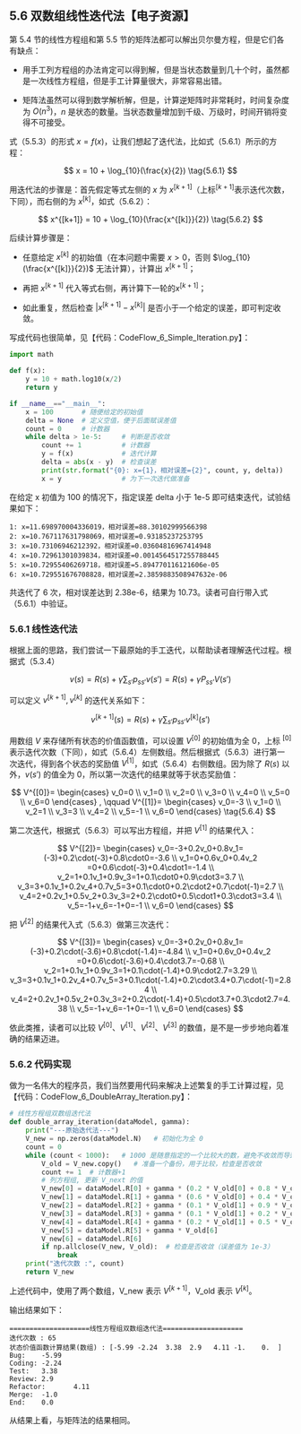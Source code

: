 
## 5.6 双数组线性迭代法【电子资源】

第 5.4 节的线性方程组和第 5.5 节的矩阵法都可以解出贝尔曼方程，但是它们各有缺点：

- 用手工列方程组的办法肯定可以得到解，但是当状态数量到几十个时，虽然都是一次线性方程组，但是手工计算量很大，非常容易出错。

- 矩阵法虽然可以得到数学解析解，但是，计算逆矩阵时非常耗时，时间复杂度为 $O(n^3)$，$n$ 是状态的数量。当状态数量增加到千级、万级时，时间开销将变得不可接受。

式（5.5.3）的形式 $x=f(x)$，让我们想起了迭代法，比如式（5.6.1）所示的方程：

$$
x = 10 + \log_{10}(\frac{x}{2}) \tag{5.6.1}
$$


用迭代法的步骤是：首先假定等式左侧的 $x$ 为 $x^{[k+1]}$（上标$^{[k+1]}$表示迭代次数，下同），而右侧的为 $x^{[k]}$，如式（5.6.2）：

$$
x^{[k+1]} = 10 + \log_{10}(\frac{x^{[k]}}{2}) \tag{5.6.2}
$$

后续计算步骤是：

- 任意给定 $x^{[k]}$ 的初始值（在本问题中需要 $x>0$，否则 $\log_{10}(\frac{x^{[k]}}{2})$ 无法计算），计算出 $x^{[k+1]}$；

- 再把 $x^{[k+1]}$ 代入等式右侧，再计算下一轮的$x^{[k+1]}$；

- 如此重复，然后检查 $|x^{[k+1]}-x^{[k]}|$ 是否小于一个给定的误差，即可判定收敛。

写成代码也很简单，见【代码：CodeFlow_6_Simple_Iteration.py】：

```Python
import math

def f(x):
    y = 10 + math.log10(x/2)
    return y

if __name__=="__main__":
    x = 100       # 随便给定的初始值
    delta = None  # 定义空值，便于后面赋误差值
    count = 0     # 计数器
    while delta > 1e-5:     # 判断是否收敛
        count += 1          # 计数器
        y = f(x)            # 迭代计算
        delta = abs(x - y)  # 检查误差
        print(str.format("{0}: x={1}，相对误差={2}", count, y, delta))
        x = y               # 为下一次迭代做准备
```
在给定 x 初值为 100 的情况下，指定误差 delta 小于 1e-5 即可结束迭代，试验结果如下：

```
1: x=11.698970004336019，相对误差=88.30102999566398
2: x=10.767117631798069，相对误差=0.93185237253795
3: x=10.73106946212392，相对误差=0.03604816967414948
4: x=10.72961301039834，相对误差=0.0014564517255788445
5: x=10.72955406269718，相对误差=5.894770116121606e-05
6: x=10.729551676708828，相对误差=2.3859883508947632e-06
```

共迭代了 6 次，相对误差达到 2.38e-6，结果为 10.73。读者可自行带入式（5.6.1）中验证。

### 5.6.1 线性迭代法

根据上面的思路，我们尝试一下最原始的手工迭代，以帮助读者理解迭代过程。根据式（5.3.4）

$$
v(s) = R(s)+ \gamma \sum_{s'} p_{ss'}v(s')=R(s)+ \gamma P_{ss'}V(s')
$$

可以定义 $v^{[k+1]},v^{[k]}$ 的迭代关系如下：

$$
v^{[k+1]}(s) = R(s)+ \gamma \sum_{s'} p_{ss'}v^{[k]}(s')
\tag{5.6.3}
$$

用数组 $V$ 来存储所有状态的价值函数值，可以设置 $V^{[0]}$ 的初始值为全 0，上标 $^{[0]}$ 表示迭代次数（下同），如式（5.6.4）左侧数组。然后根据式（5.6.3）进行第一次迭代，得到各个状态的奖励值 $V^{[1]}$，如式（5.6.4）右侧数组。因为除了 $R(s)$ 以外，$v(s')$ 的值全为 0，所以第一次迭代的结果就等于状态奖励值：

$$
V^{[0]}=
\begin{cases}
v_0=0
\\
v_1=0
\\
v_2=0
\\
v_3=0
\\
v_4=0
\\
v_5=0
\\
v_6=0
\end{cases}
, \qquad V^{[1]}=
\begin{cases}
v_0=-3
\\
v_1=0
\\
v_2=1
\\
v_3=3
\\
v_4=2
\\
v_5=-1
\\
v_6=0
\end{cases}
\tag{5.6.4}
$$

第二次迭代，根据式（5.6.3）可以写出方程组，并把 $V^{[1]}$ 的结果代入：

$$
V^{[2]}=
\begin{cases}
v_0=-3+0.2v_0+0.8v_1=(-3)+0.2\cdot(-3)+0.8\cdot0=-3.6
\\
v_1=0+0.6v_0+0.4v_2 =0+0.6\cdot(-3)+0.4\cdot1=-1.4
\\
v_2=1+0.1v_1+0.9v_3=1+0.1\cdot0+0.9\cdot3=3.7
\\
v_3=3+0.1v_1+0.2v_4+0.7v_5=3+0.1\cdot0+0.2\cdot2+0.7\cdot(-1)=2.7
\\
v_4=2+0.2v_1+0.5v_2+0.3v_3=2+0.2\cdot0+0.5\cdot1+0.3\cdot3=3.4
\\
v_5=-1+v_6=-1+0=-1
\\
v_6=0
\end{cases}
$$

把 $V^{[2]}$ 的结果代入式（5.6.3）做第三次迭代：

$$
V^{[3]}=
\begin{cases}
v_0=-3+0.2v_0+0.8v_1=(-3)+0.2\cdot(-3.6)+0.8\cdot(-1.4)=-4.84
\\
v_1=0+0.6v_0+0.4v_2 =0+0.6\cdot(-3.6)+0.4\cdot3.7=-0.68
\\
v_2=1+0.1v_1+0.9v_3=1+0.1\cdot(-1.4)+0.9\cdot2.7=3.29
\\
v_3=3+0.1v_1+0.2v_4+0.7v_5=3+0.1\cdot(-1.4)+0.2\cdot3.4+0.7\cdot(-1)=2.84
\\
v_4=2+0.2v_1+0.5v_2+0.3v_3=2+0.2\cdot(-1.4)+0.5\cdot3.7+0.3\cdot2.7=4.38
\\
v_5=-1+v_6=-1+0=-1
\\
v_6=0
\end{cases}
$$

依此类推，读者可以比较 $V^{[0]}、V^{[1]}、V^{[2]}、V^{[3]}$ 的数值，是不是一步步地向着准确的结果迈进。

### 5.6.2 代码实现

做为一名伟大的程序员，我们当然要用代码来解决上述繁复的手工计算过程，见【代码：CodeFlow_6_DoubleArray_Iteration.py】：

```Python
# 线性方程组双数组迭代法
def double_array_iteration(dataModel, gamma):
    print("---原始迭代法---")
    V_new = np.zeros(dataModel.N)   # 初始化为全 0
    count = 0
    while (count < 1000):   # 1000 是随意指定的一个比较大的数，避免不收敛而导致while无限
        V_old = V_new.copy()   # 准备一个备份，用于比较，检查是否收敛
        count += 1  # 计数器+1
        # 列方程组, 更新 V_next 的值
        V_new[0] = dataModel.R[0] + gamma * (0.2 * V_old[0] + 0.8 * V_old[1])
        V_new[1] = dataModel.R[1] + gamma * (0.6 * V_old[0] + 0.4 * V_old[2])
        V_new[2] = dataModel.R[2] + gamma * (0.1 * V_old[1] + 0.9 * V_old[3])
        V_new[3] = dataModel.R[3] + gamma * (0.1 * V_old[1] + 0.2 * V_old[4] + 0.7 * V_old[5])
        V_new[4] = dataModel.R[4] + gamma * (0.2 * V_old[1] + 0.5 * V_old[2] + 0.3 * V_old[3])
        V_new[5] = dataModel.R[5] + gamma * V_old[6]
        V_new[6] = dataModel.R[6]
        if np.allclose(V_new, V_old):  # 检查是否收敛（误差值为 1e-3）
            break
    print("迭代次数 :", count)
    return V_new
```

上述代码中，使用了两个数组，V_new 表示 $V^{[k+1]}$，V_old 表示 $V^{[k]}$。

输出结果如下：
```
====================线性方程组双数组迭代法====================
迭代次数 : 65
状态价值函数计算结果(数组) : [-5.99 -2.24  3.38  2.9   4.11 -1.    0.  ]
Bug:    -5.99
Coding: -2.24
Test:   3.38
Review: 2.9
Refactor:       4.11
Merge:  -1.0
End:    0.0
```
从结果上看，与矩阵法的结果相同。
